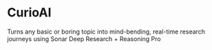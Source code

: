 # CurioAI
Turns any basic or boring topic into mind-bending, real-time research journeys using Sonar Deep Research + Reasoning Pro
